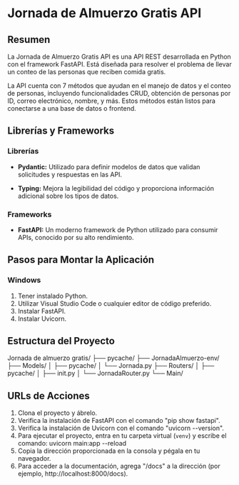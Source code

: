 # Jornada de Almuerzo Gratis API

## Resumen

La Jornada de Almuerzo Gratis API es una API REST desarrollada en Python con el framework FastAPI. Está diseñada para resolver el problema de llevar un conteo de las personas que reciben comida gratis.

La API cuenta con 7 métodos que ayudan en el manejo de datos y el conteo de personas, incluyendo funcionalidades CRUD, obtención de personas por ID, correo electrónico, nombre, y más. Estos métodos están listos para conectarse a una base de datos o frontend.

## Librerías y Frameworks

### Librerías

- **Pydantic:** Utilizado para definir modelos de datos que validan solicitudes y respuestas en las API.

- **Typing:** Mejora la legibilidad del código y proporciona información adicional sobre los tipos de datos.

### Frameworks

- **FastAPI:** Un moderno framework de Python utilizado para consumir APIs, conocido por su alto rendimiento.

## Pasos para Montar la Aplicación

### Windows

1. Tener instalado Python.
2. Utilizar Visual Studio Code o cualquier editor de código preferido.
3. Instalar FastAPI.
4. Instalar Uvicorn.

## Estructura del Proyecto

Jornada de almuerzo gratis/
├── pycache/
├── JornadaAlmuerzo-env/
├── Models/
│ ├── pycache/
│ └── Jornada.py
├── Routers/
│ ├── pycache/
│ ├── init.py
│ └── JornadaRouter.py
└── Main/

## URLs de Acciones

1. Clona el proyecto y ábrelo.
2. Verifica la instalación de FastAPI con el comando "pip show fastapi".
3. Verifica la instalación de Uvicorn con el comando "uvicorn --version".
4. Para ejecutar el proyecto, entra en tu carpeta virtual (`venv`) y escribe el comando: uvicorn main:app --reload
5. Copia la dirección proporcionada en la consola y pégala en tu navegador.
6. Para acceder a la documentación, agrega "/docs" a la dirección (por ejemplo, http://localhost:8000/docs).
